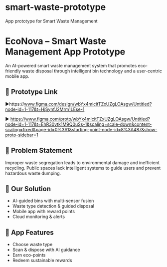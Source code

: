 # smart-waste-prototype
App prototype for Smart Waste Management

# EcoNova – Smart Waste Management App Prototype
An AI-powered smart waste management system that promotes eco-friendly waste disposal through intelligent bin technology and a user-centric mobile app.

## 🔗 Prototype Link 
▶️https://www.figma.com/design/wbYx4micitTZxUZgLOAsgw/Untitled?node-id=1-117&t=HjSynfJ2Mrm1LEse-1

▶️ https://www.figma.com/proto/wbYx4micitTZxUZgLOAsgw/Untitled?node-id=1-117&t=EhR30ytk1M9Q0uSs-1&scaling=scale-down&content-scaling=fixed&page-id=0%3A1&starting-point-node-id=8%3A487&show-proto-sidebar=1

## 📌 Problem Statement  
Improper waste segregation leads to environmental damage and inefficient recycling. Public spaces lack intelligent systems to guide users and prevent hazardous waste dumping.

## 🌟 Our Solution  
- AI-guided bins with multi-sensor fusion  
- Waste type detection & guided disposal  
- Mobile app with reward points  
- Cloud monitoring & alerts  

## 📱 App Features  
- Choose waste type  
- Scan & dispose with AI guidance  
- Earn eco-points  
- Redeem sustainable rewards 
